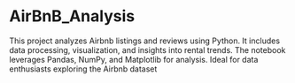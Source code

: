 # AirBnB_Analysis
This project analyzes Airbnb listings and reviews using Python. It includes data processing, visualization, and insights into rental trends. The notebook leverages Pandas, NumPy, and Matplotlib for analysis. Ideal for data enthusiasts exploring the Airbnb dataset
